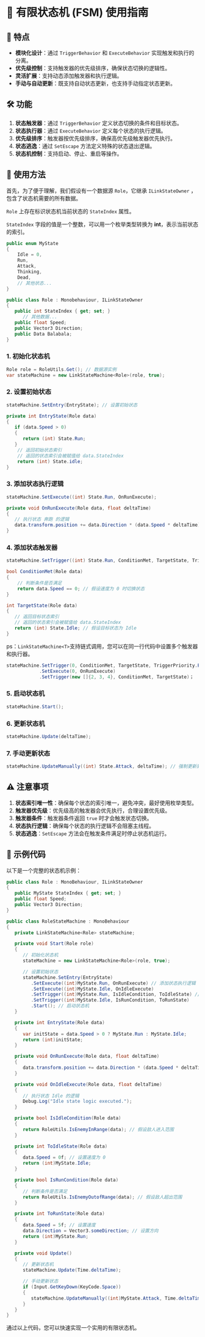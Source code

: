 # 🚀 有限状态机 (FSM) 使用指南

## 🌟 特点

- **模块化设计**：通过 `TriggerBehavior` 和 `ExecuteBehavior` 实现触发和执行的分离。
- **优先级控制**：支持触发器的优先级排序，确保状态切换的逻辑性。
- **灵活扩展**：支持动态添加触发器和执行逻辑。
- **手动与自动更新**：既支持自动状态更新，也支持手动指定状态更新。

## 🛠 功能

1. **状态触发器**：通过 `TriggerBehavior` 定义状态切换的条件和目标状态。
2. **状态执行器**：通过 `ExecuteBehavior` 定义每个状态的执行逻辑。
3. **优先级排序**：触发器按优先级排序，确保高优先级触发器优先执行。
4. **状态逃逸**：通过 `SetEscape` 方法定义特殊的状态退出逻辑。
5. **状态机控制**：支持启动、停止、重启等操作。

## 📖 使用方法

首先，为了便于理解，我们假设有一个数据源 `Role`，它继承 `ILinkStateOwner` ，包含了状态机需要的所有数据。

`Role` 上存在标识状态机当前状态的 `StateIndex` 属性。

`StateIndex` 字段的值是一个整数，可以用一个枚举类型转换为 **int**，表示当前状态的索引。

```csharp
public enum MyState
{
    Idle = 0,
    Run,
    Attack,
    Thinking,
    Dead,
    // 其他状态...
}

public class Role : Monobehaviour, ILinkStateOwner
{
   public int StateIndex { get; set; }
      // 其他数据...
   public float Speed;
   public Vector3 Direction;
   public Data Balabala;
}
```

### 1. 初始化状态机

```csharp
Role role = RoleUtils.Get(); // 数据源实例
var stateMachine = new LinkStateMachine<Role>(role, true);
```

### 2. 设置初始状态

```csharp
stateMachine.SetEntry(EntryState); // 设置初始状态

private int EntryState(Role data)
{
   if (data.Speed > 0)
   {
      return (int) State.Run;
   }
    // 返回初始状态索引
    // 返回的状态索引会被赋值给 data.StateIndex
    return (int) State.idle;
}
```

### 3. 添加状态执行逻辑

```csharp
stateMachine.SetExecute((int) State.Run, OnRunExecute);

private void OnRunExecute(Role data, float deltaTime)
{
   // 执行状态 奔跑 的逻辑
   data.transform.position += data.Direction * (data.Speed * deltaTime);
}
```

### 4. 添加状态触发器

```csharp
stateMachine.SetTrigger((int) State.Run, ConditionMet, TargetState, TriggerPriority.Preferred);

bool ConditionMet(Role data)
{
    // 判断条件是否满足
    return data.Speed == 0; // 假设速度为 0 时切换状态
}

int TargetState(Role data)
{
   // 返回目标状态索引
   // 返回的状态索引会被赋值给 data.StateIndex
   return (int) State.Idle; // 假设目标状态为 Idle
}
```

ps：`LinkStateMachine<T>`支持链式调用，您可以在同一行代码中设置多个触发器和执行器。

```csharp
stateMachine.SetTrigger(0, ConditionMet, TargetState, TriggerPriority.Preferred)
            .SetExecute(0, OnRunExecute)
            .SetTrigger(new []{2, 3, 4}, ConditionMet, TargetState)；
```

### 5. 启动状态机

```csharp
stateMachine.Start();
```

### 6. 更新状态机

```csharp
stateMachine.Update(deltaTime);
```

### 7. 手动更新状态

```csharp
stateMachine.UpdateManually((int) State.Attack, deltaTime); // 强制更新到状态 State.Attack
```

## ⚠ 注意事项

1. **状态索引唯一性**：确保每个状态的索引唯一，避免冲突，最好使用枚举类型。
2. **触发器优先级**：优先级高的触发器会优先执行，合理设置优先级。
3. **触发器条件**：触发器条件返回 `true` 时才会触发状态切换。
4. **状态执行逻辑**：确保每个状态的执行逻辑不会阻塞主线程。
5. **状态逃逸**：`SetEscape` 方法会在触发条件满足时停止状态机运行。

## 🎯 示例代码

以下是一个完整的状态机示例：

```csharp
public class Role : MonoBehaviour, ILinkStateOwner
{
   public MyState StateIndex { get; set; }
   public float Speed;
   public Vector3 Direction;
}

public class RoleStateMachine : MonoBehaviour
{
   private LinkStateMachine<Role> stateMachine;

   private void Start(Role role)
   {
      // 初始化状态机
      stateMachine = new LinkStateMachine<Role>(role, true);

      // 设置初始状态
      stateMachine.SetEntry(EntryState)
         .SetExecute((int)MyState.Run, OnRunExecute) // 添加状态执行逻辑
         .SetExecute((int)MyState.Idle, OnIdleExecute)
         .SetTrigger((int)MyState.Run, IsIdleCondition, ToIdleState) // 添加状态触发器
         .SetTrigger((int)MyState.Idle, IsRunCondition, ToRunState)
         .Start(); // 启动状态机
   }

   private int EntryState(Role data)
   {
      var initState = data.Speed > 0 ? MyState.Run : MyState.Idle;
      return (int)initState;
   }

   private void OnRunExecute(Role data, float deltaTime)
   {
      data.transform.position += data.Direction * (data.Speed * deltaTime);
   }

   private void OnIdleExecute(Role data, float deltaTime)
   {
      // 执行状态 Idle 的逻辑
      Debug.Log("Idle state logic executed.");
   }

   private bool IsIdleCondition(Role data)
   {
      return RoleUtils.IsEnemyInRange(data); // 假设敌人进入范围
   }

   private int ToIdleState(Role data)
   {
      data.Speed = 0f; // 设置速度为 0
      return (int)MyState.Idle;
   }

   private bool IsRunCondition(Role data)
   {
      // 判断条件是否满足
      return RoleUtils.IsEnemyOutofRange(data); // 假设敌人超出范围
   }

   private int ToRunState(Role data)
   {
      data.Speed = 5f; // 设置速度
      data.Direction = Vector3.someDirection; // 设置方向
      return (int)MyState.Run;
   }

   private void Update()
   {
      // 更新状态机
      stateMachine.Update(Time.deltaTime);

      // 手动更新状态
      if (Input.GetKeyDown(KeyCode.Space))
      {
         stateMachine.UpdateManually((int)MyState.Attack, Time.deltaTime); // 强制更新到状态 Attack
      }
   }
}
```

通过以上代码，您可以快速实现一个实用的有限状态机。
